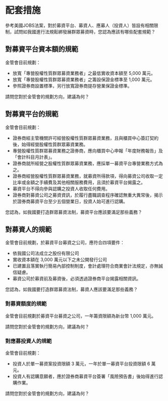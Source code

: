 # 配套措施

參考美國JOBS法案，對於募資平台、募資人、應募人（投資人）皆設有相關限制，試問如我國進行法規鬆綁發展群眾募資時，您認為應該有哪些配套規範？

## 對募資平台資本額的規範

金管會目前規劃：

* 放寬「專營股權性質群眾募資業務者」之最低實收資本額至 5,000 萬元。
* 放寬「專營股權性質群眾募資業務者」之籌設保證金標準至 1,000 萬元。
* 參照證券商設置標準，另行放寬證券商提存營業保證金標準。

請問您對於金管會的規劃方向，建議為何？

## 對募資平台的規範

金管會目前規劃：

* 證券商經主管機關許可經營股權性質群眾募資業務，且與櫃買中心簽訂契約後，始得經營股權性質群眾募資業務。
* 專營股權性質群眾募資業務之證券商，應向櫃買中心申報「年度財務報告」及「會計科目月計表」。
* 證券商就所經營之股權性質群眾募資業務，應採單一募資平台專營業務方式為之。
* 證券商經營股權性質群眾募資業務，就募資所得款項，得向募資公司收取一定比率或金額之手續費及其他相關服務費用，且須於募資平台揭露之。
* 募資平台不得向參與認購之投資人收取任何費用。
* 證券商對募資公司之募資資訊，於履行盡職調查程序確認無重大異常後，揭示於證券商募資平台至少五個營業日，投資人始可進行認購。

您認為，如我國要打造群眾募資法制，募資平台應該要滿足那些義務？

## 對募資人的規範

金管會目前規劃，於募資平台募資之公司，應符合四項要件：

* 依我國公司法成立之股份有限公司
* 實收資本額在 3,000 萬元以下之未公開發行公司
* 已建置且落實執行簡易內部控制制度，會計處理符合商業會計法規定，亦無誠信疑慮。
* 募資公司於募資前及募資後，必須透過證券商平台揭露相關資訊。

您認為，如我國要打造群眾募資法制，募資人應該要滿足那些義務？

### 對募資額度的規範

金管會目前規劃於募資平台募資之公司，一年籌資限額為新台幣 1,000 萬元。

請問您對於金管會的規劃方向，建議為何？

### 對應募投資人的規範

金管會目前規劃：

* 投資人於單一募資案投資限額 3 萬元，一年於單一募資平台投資限額 6 萬元。
* 投資人有認購意願者，應於證券商募資平台簽署「風險預告書」後始得進行認購作業。

請問您對於金管會的規劃方向，建議為何？
